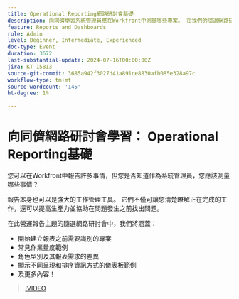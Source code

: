 ```yaml
---
title: Operational Reporting網路研討會基礎
description: 向同儕學習系統管理員應在Workfront中測量哪些專案。 在我們的隨選網路研討會中探索關鍵量度、報告需求和控制面板範例。
feature: Reports and Dashboards
role: Admin
level: Beginner, Intermediate, Experienced
doc-type: Event
duration: 3672
last-substantial-update: 2024-07-16T00:00:00Z
jira: KT-15813
source-git-commit: 3685a942f3027d41a891ce8830afb085e328a97c
workflow-type: tm+mt
source-wordcount: '145'
ht-degree: 1%

---
```



# 向同儕網路研討會學習： Operational Reporting基礎

您可以在Workfront中報告許多事情，但您是否知道作為系統管理員，您應該測量哪些事情？

報告本身也可以是強大的工作管理工具。 它們不僅可讓您清楚瞭解正在完成的工作，還可以提高生產力並協助在問題發生之前找出問題。

在此營運報告主題的隨選網路研討會中，我們將涵蓋：

* 開始建立報表之前需要識別的專案
* 常見作業量度範例
* 角色型別及其報表需求的差異
* 顯示不同呈現和排序資訊方式的儀表板範例
* 及更多內容！

>[!VIDEO](https://video.tv.adobe.com/v/3431007/?learn=on)
